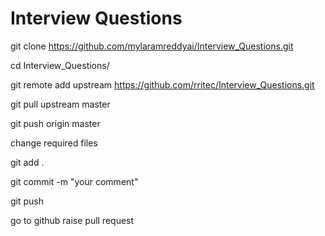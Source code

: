 # Interview Questions

git clone https://github.com/mylaramreddyai/Interview_Questions.git

cd Interview_Questions/

git remote add upstream https://github.com/rritec/Interview_Questions.git

git pull upstream master

git push origin master

change required files

git add .

git commit -m "your comment"

git push

go to github raise pull request

